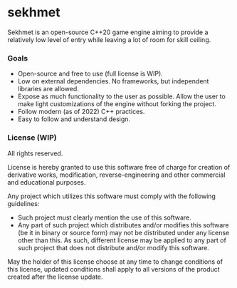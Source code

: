 # sekhmet

Sekhmet is an open-source C++20 game engine aiming to provide a relatively low level of entry while leaving a lot of
room for skill ceiling.

### Goals

* Open-source and free to use (full license is WIP).
* Low on external dependencies. No frameworks, but independent libraries are allowed.
* Expose as much functionality to the user as possible. Allow the user to make light customizations of the engine
  without forking the project.
* Follow modern (as of 2022) C++ practices.
* Easy to follow and understand design.

### License (WIP)

All rights reserved.

License is hereby granted to use this software free of charge for creation of derivative works, modification,
reverse-engineering and other
commercial and educational purposes.

Any project which utilizes this software must comply with the following guidelines:

* Such project must clearly mention the use of this software.
* Any part of such project which distributes and/or modifies this software (be it in binary or source form)
  may not be distributed under any license other than this. As such, different license may be applied to any part of
  such project that does not
  distribute and/or modify this software.

May the holder of this license choose at any time to change conditions of this license, updated conditions shall apply
to all versions of
the product created after the license update.
